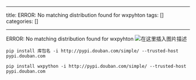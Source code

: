
--- 
title:  ERROR: No matching distribution found for wxpyhton 
tags: []
categories: [] 

---
ERROR: No matching distribution found for wxpyhton <img src="https://img-blog.csdnimg.cn/6c80170c258a488384ea36f586293388.png" alt="在这里插入图片描述">

```
pip install 库包名 -i http://pypi.douban.com/simple/ --trusted-host pypi.douban.com

```

```
pip install wxpython -i http://pypi.douban.com/simple/ --trusted-host pypi.douban.com       



```
